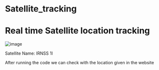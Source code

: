 # Satellite_tracking


# Real time Satellite location tracking
![image](https://github.com/akhilkarthik/Satellite_tracking/assets/40953068/8217bbb6-b34a-45eb-8944-1767987db352)


Satellite Name: IRNSS 1I

After running the code we can check with the location given in the website 

